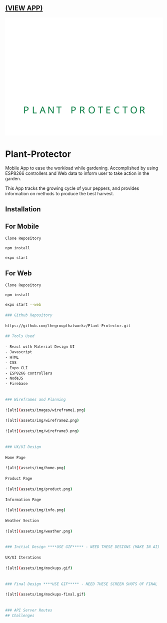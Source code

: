 ## [(VIEW APP)](https://plant-protector-working.herokuapp.com/)

![Logo](assets/images/logo.svg)

# Plant-Protector
Mobile App to ease the workload while gardening. Accomplished by using ESP8266 controllers and Web data to inform user to take action in the garden.

This App tracks the growing cycle of your peppers, and provides information on methods to produce the best harvest.

## Installation
## For Mobile
```bash
Clone Repository
```

```bash
npm install
```
```bash
expo start
```
## For Web
```bash
Clone Repository
```
```bash
npm install
```
```bash
expo start --web

### Github Repository

https://github.com/thegroupthatworkz/Plant-Protector.git

## Tools Used

- React with Material Design UI
- Javascript
- HTML
- CSS
- Expo CLI
- ESP8266 controllers
- NodeJS
- Firebase


### Wireframes and Planning

![alt](assets/images/wireframe1.png)

![alt](assets/img/wireframe2.png)

![alt](assets/img/wireframe3.png)


### UX/UI Design

Home Page

![alt](assets/img/home.png)

Product Page

![alt](assets/img/product.png)

Information Page

![alt](assets/img/info.png)

Weather Section

![alt](assets/img/weather.png)


### Initial Design ****USE GIF***** - NEED THESE DESIGNS (MAKE IN AI) 

UX/UI Iterations 

![alt](assets/img/mockups.gif)


### Final Design ****USE GIF***** - NEED THESE SCREEN SHOTS OF FINAL

![alt](assets/img/mockups-final.gif)


### API Server Routes
## Challenges

